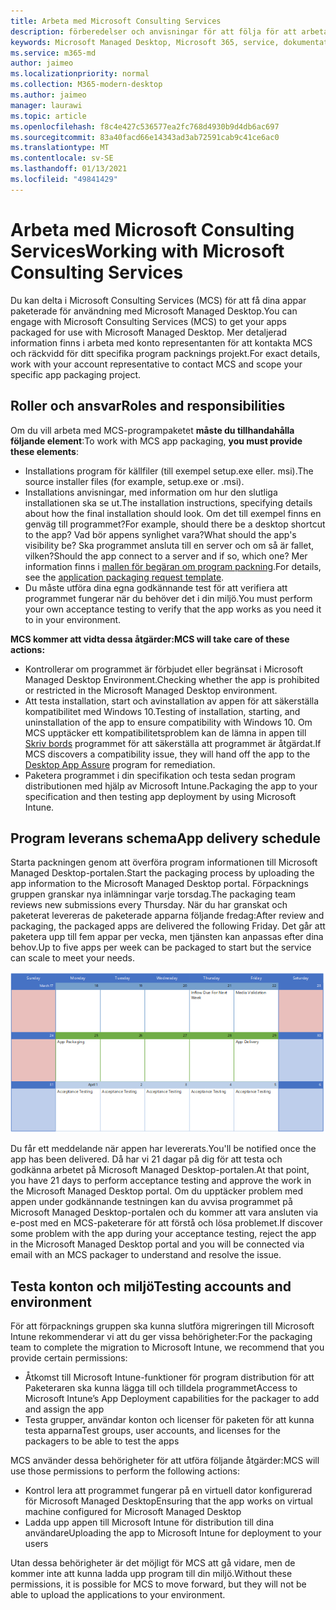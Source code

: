 ```yaml
---
title: Arbeta med Microsoft Consulting Services
description: förberedelser och anvisningar för att följa för att arbeta med MCS för att paketera dina appar
keywords: Microsoft Managed Desktop, Microsoft 365, service, dokumentation, appar, MCS, packning
ms.service: m365-md
author: jaimeo
ms.localizationpriority: normal
ms.collection: M365-modern-desktop
ms.author: jaimeo
manager: laurawi
ms.topic: article
ms.openlocfilehash: f8c4e427c536577ea2fc768d4930b9d4db6ac697
ms.sourcegitcommit: 83a40facd66e14343ad3ab72591cab9c41ce6ac0
ms.translationtype: MT
ms.contentlocale: sv-SE
ms.lasthandoff: 01/13/2021
ms.locfileid: "49841429"
---
```

# <a name="working-with-microsoft-consulting-services"></a><span data-ttu-id="14180-104">Arbeta med Microsoft Consulting Services</span><span class="sxs-lookup"><span data-stu-id="14180-104">Working with Microsoft Consulting Services</span></span>

<span data-ttu-id="14180-105">Du kan delta i Microsoft Consulting Services (MCS) för att få dina appar paketerade för användning med Microsoft Managed Desktop.</span><span class="sxs-lookup"><span data-stu-id="14180-105">You can engage with Microsoft Consulting Services (MCS) to get your apps packaged for use with Microsoft Managed Desktop.</span></span> <span data-ttu-id="14180-106">Mer detaljerad information finns i arbeta med konto representanten för att kontakta MCS och räckvidd för ditt specifika program packnings projekt.</span><span class="sxs-lookup"><span data-stu-id="14180-106">For exact details, work with your account representative to contact MCS and scope your specific app packaging project.</span></span>

## <a name="roles-and-responsibilities"></a><span data-ttu-id="14180-107">Roller och ansvar</span><span class="sxs-lookup"><span data-stu-id="14180-107">Roles and responsibilities</span></span>

<span data-ttu-id="14180-108">Om du vill arbeta med MCS-programpaketet **måste du tillhandahålla följande element**:</span><span class="sxs-lookup"><span data-stu-id="14180-108">To work with MCS app packaging, **you must provide these elements**:</span></span>

- <span data-ttu-id="14180-109">Installations program för källfiler (till exempel setup.exe eller. msi).</span><span class="sxs-lookup"><span data-stu-id="14180-109">The source installer files (for example, setup.exe or .msi).</span></span>
- <span data-ttu-id="14180-110">Installations anvisningar, med information om hur den slutliga installationen ska se ut.</span><span class="sxs-lookup"><span data-stu-id="14180-110">The installation instructions, specifying details about how the final installation should look.</span></span> <span data-ttu-id="14180-111">Om det till exempel finns en genväg till programmet?</span><span class="sxs-lookup"><span data-stu-id="14180-111">For example, should there be a desktop shortcut to the app?</span></span> <span data-ttu-id="14180-112">Vad bör appens synlighet vara?</span><span class="sxs-lookup"><span data-stu-id="14180-112">What should the app's visibility be?</span></span> <span data-ttu-id="14180-113">Ska programmet ansluta till en server och om så är fallet, vilken?</span><span class="sxs-lookup"><span data-stu-id="14180-113">Should the app connect to a server and if so, which one?</span></span> <span data-ttu-id="14180-114">Mer information finns i [mallen för begäran om program packning](https://github.com/MicrosoftDocs/microsoft-365-docs/raw/public/microsoft-365/managed-desktop/get-ready/downloads/app-packaging-template.docx).</span><span class="sxs-lookup"><span data-stu-id="14180-114">For details, see the [application packaging request template](https://github.com/MicrosoftDocs/microsoft-365-docs/raw/public/microsoft-365/managed-desktop/get-ready/downloads/app-packaging-template.docx).</span></span>
- <span data-ttu-id="14180-115">Du måste utföra dina egna godkännande test för att verifiera att programmet fungerar när du behöver det i din miljö.</span><span class="sxs-lookup"><span data-stu-id="14180-115">You must perform your own acceptance testing to verify that the app works as you need it to in your environment.</span></span>

<span data-ttu-id="14180-116">**MCS kommer att vidta dessa åtgärder:**</span><span class="sxs-lookup"><span data-stu-id="14180-116">**MCS will take care of these actions:**</span></span>

- <span data-ttu-id="14180-117">Kontrollerar om programmet är förbjudet eller begränsat i Microsoft Managed Desktop Environment.</span><span class="sxs-lookup"><span data-stu-id="14180-117">Checking whether the app is prohibited or restricted in the Microsoft Managed Desktop environment.</span></span>
- <span data-ttu-id="14180-118">Att testa installation, start och avinstallation av appen för att säkerställa kompatibilitet med Windows 10.</span><span class="sxs-lookup"><span data-stu-id="14180-118">Testing of installation, starting, and uninstallation of the app to ensure compatibility with Windows 10.</span></span> <span data-ttu-id="14180-119">Om MCS upptäcker ett kompatibilitetsproblem kan de lämna in appen till [Skriv bords](https://docs.microsoft.com/fasttrack/win-10-desktop-app-assure) programmet för att säkerställa att programmet är åtgärdat.</span><span class="sxs-lookup"><span data-stu-id="14180-119">If MCS discovers a compatibility issue, they will hand off the app to the [Desktop App Assure](https://docs.microsoft.com/fasttrack/win-10-desktop-app-assure) program for remediation.</span></span>
- <span data-ttu-id="14180-120">Paketera programmet i din specifikation och testa sedan program distributionen med hjälp av Microsoft Intune.</span><span class="sxs-lookup"><span data-stu-id="14180-120">Packaging the app to your specification and then testing app deployment by using Microsoft Intune.</span></span>

## <a name="app-delivery-schedule"></a><span data-ttu-id="14180-121">Program leverans schema</span><span class="sxs-lookup"><span data-stu-id="14180-121">App delivery schedule</span></span>

<span data-ttu-id="14180-122">Starta packningen genom att överföra program informationen till Microsoft Managed Desktop-portalen.</span><span class="sxs-lookup"><span data-stu-id="14180-122">Start the packaging process by uploading the app information to the Microsoft Managed Desktop portal.</span></span> <span data-ttu-id="14180-123">Förpacknings gruppen granskar nya inlämningar varje torsdag.</span><span class="sxs-lookup"><span data-stu-id="14180-123">The packaging team reviews new submissions every Thursday.</span></span> <span data-ttu-id="14180-124">När du har granskat och paketerat levereras de paketerade apparna följande fredag:</span><span class="sxs-lookup"><span data-stu-id="14180-124">After review and packaging, the packaged apps are delivered the following Friday.</span></span> <span data-ttu-id="14180-125">Det går att paketera upp till fem appar per vecka, men tjänsten kan anpassas efter dina behov.</span><span class="sxs-lookup"><span data-stu-id="14180-125">Up to five apps per week can be packaged to start but the service can scale to meet your needs.</span></span>

![kalender som visar hur programmet inflödar på en torsdag (tjugoförsta i det här exemplet), media verifiering nästa dag, paket för följande måndag (25) och program leverans på nästa fredag (29)](../../media/MCS-cal.png)

<span data-ttu-id="14180-127">Du får ett meddelande när appen har levererats.</span><span class="sxs-lookup"><span data-stu-id="14180-127">You'll be notified once the app has been delivered.</span></span> <span data-ttu-id="14180-128">Då har vi 21 dagar på dig för att testa och godkänna arbetet på Microsoft Managed Desktop-portalen.</span><span class="sxs-lookup"><span data-stu-id="14180-128">At that point, you have 21 days to perform acceptance testing and approve the work in the Microsoft Managed Desktop portal.</span></span> <span data-ttu-id="14180-129">Om du upptäcker problem med appen under godkännande testningen kan du avvisa programmet på Microsoft Managed Desktop-portalen och du kommer att vara ansluten via e-post med en MCS-paketerare för att förstå och lösa problemet.</span><span class="sxs-lookup"><span data-stu-id="14180-129">If discover some problem with the app during your acceptance testing, reject the app in the Microsoft Managed Desktop portal and you will be connected via email with an MCS packager to understand and resolve the issue.</span></span>

## <a name="testing-accounts-and-environment"></a><span data-ttu-id="14180-130">Testa konton och miljö</span><span class="sxs-lookup"><span data-stu-id="14180-130">Testing accounts and environment</span></span>

<span data-ttu-id="14180-131">För att förpacknings gruppen ska kunna slutföra migreringen till Microsoft Intune rekommenderar vi att du ger vissa behörigheter:</span><span class="sxs-lookup"><span data-stu-id="14180-131">For the packaging team to complete the migration to Microsoft Intune, we recommend that you provide certain permissions:</span></span>
 
-   <span data-ttu-id="14180-132">Åtkomst till Microsoft Intune-funktioner för program distribution för att Paketeraren ska kunna lägga till och tilldela programmet</span><span class="sxs-lookup"><span data-stu-id="14180-132">Access to Microsoft Intune’s App Deployment capabilities for the packager to add and assign the app</span></span> 
-   <span data-ttu-id="14180-133">Testa grupper, användar konton och licenser för paketen för att kunna testa apparna</span><span class="sxs-lookup"><span data-stu-id="14180-133">Test groups, user accounts, and licenses for the packagers to be able to test the apps</span></span>

<span data-ttu-id="14180-134">MCS använder dessa behörigheter för att utföra följande åtgärder:</span><span class="sxs-lookup"><span data-stu-id="14180-134">MCS will use those permissions to perform the following actions:</span></span>
 
-   <span data-ttu-id="14180-135">Kontrol lera att programmet fungerar på en virtuell dator konfigurerad för Microsoft Managed Desktop</span><span class="sxs-lookup"><span data-stu-id="14180-135">Ensuring that the app works on virtual machine configured for Microsoft Managed Desktop</span></span>
-   <span data-ttu-id="14180-136">Ladda upp appen till Microsoft Intune för distribution till dina användare</span><span class="sxs-lookup"><span data-stu-id="14180-136">Uploading the app to Microsoft Intune for deployment to your users</span></span>

<span data-ttu-id="14180-137">Utan dessa behörigheter är det möjligt för MCS att gå vidare, men de kommer inte att kunna ladda upp program till din miljö.</span><span class="sxs-lookup"><span data-stu-id="14180-137">Without these permissions, it is possible for MCS to move forward, but they will not be able to upload the applications to your environment.</span></span>


